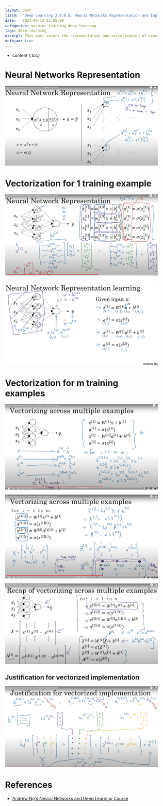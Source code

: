 ```yaml
---
layout: post
title:  "Deep Learning 2.0.0.5: Neural Networks Representation and Implementation"
date:   2024-05-15 12:05:00
categories: machine-learning deep-learning
tags: deep-learning
excerpt: This post covers the representation and vectorization of neural networks.
mathjax: true
---
```


* content
{:toc}


# Neural Networks Representation
![neural network representation](/assets/images/deep_learning/200_5/representation.png)

# Vectorization for 1 training example
![vectorized implementation](/assets/images/deep_learning/200_5/vectorization.png)

![vectorized implementation](/assets/images/deep_learning/200_5/vectorization_nn.png)

# Vectorization for m training examples
![vectorized implementation](/assets/images/deep_learning/200_5/vectorization_m_example_1.png)

![vectorized implementation](/assets/images/deep_learning/200_5/vectorization_m_examples_2.png)

![vectorized implementation](/assets/images/deep_learning/200_5/vectorization_m_examples_3.png)

## Justification for vectorized implementation
![vectorized implementation](/assets/images/deep_learning/200_5/Justification.png)

# References
- [Andrew Ng's Neural Networks and Deep Learning Course](https://www.coursera.org/learn/neural-networks-deep-learning)